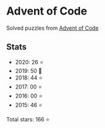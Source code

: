 # Advent of Code

Solved puzzles from [Advent of Code](https://adventofcode.com)

## Stats

- 2020: 26 :star:
- 2019: 50 :star2:
- 2018: 44 :star:
- 2017: 00 :star:
- 2016: 00 :star:
- 2015: 46 :star:

Total stars: 166 :star:
